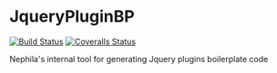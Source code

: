 JqueryPluginBP
==============
[![Build Status][travis-image]][travis-url] [![Coveralls Status][coveralls-image]][coveralls-url]

Nephila's internal tool for generating Jquery plugins boilerplate code

[travis-url]: https://travis-ci.org/astagi/jquery-plugin-boilerplate
[travis-image]: http://img.shields.io/travis/astagi/jquery-plugin-boilerplate.svg

[coveralls-url]: https://coveralls.io/r/astagi/jquery-plugin-boilerplate
[coveralls-image]: http://img.shields.io/coveralls/astagi/jquery-plugin-boilerplate/master.svg